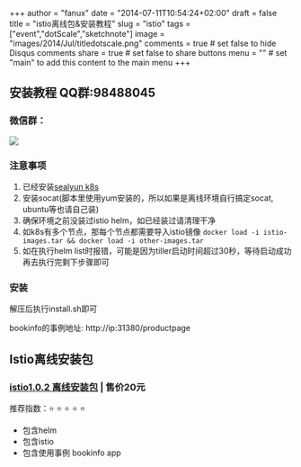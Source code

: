 +++
author = "fanux"
date = "2014-07-11T10:54:24+02:00"
draft = false
title = "istio离线包&安装教程"
slug = "istio"
tags = ["event","dotScale","sketchnote"]
image = "images/2014/Jul/titledotscale.png"
comments = true     # set false to hide Disqus comments
share = true        # set false to share buttons
menu = ""           # set "main" to add this content to the main menu
+++

## 安装教程 QQ群:98488045

### 微信群：
![](/wechatgroup1.png)

### 注意事项
1. 已经安装[sealyun k8s](https://sealyun.com/pro/products/)
2. 安装socat(脚本里使用yum安装的，所以如果是离线环境自行搞定socat, ubuntu等也请自己装)
3. 确保环境之前没装过istio helm，如已经装过请清理干净
4. 如k8s有多个节点，那每个节点都需要导入istio镜像 `docker load -i istio-images.tar && docker load -i other-images.tar`
5. 如在执行helm list时报错，可能是因为tiller启动时间超过30秒，等待启动成功再去执行完剩下步骤即可

### 安装
解压后执行install.sh即可

bookinfo的事例地址: http://ip:31380/productpage

## Istio离线安装包
### [istio1.0.2 离线安装包](https://market.aliyun.com/products/57742013/cmxz030869.html?spm=5176.730005.productlist.d_cmxz030869.54f93524yLeTRb#sku=yuncode2486900001) | 售价20元
推荐指数：:star: :star: :star: :star: :star:

* 包含helm
* 包含istio
* 包含使用事例 bookinfo app
